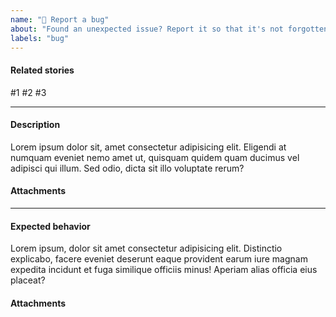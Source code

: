 ```yaml
---
name: "🐛 Report a bug"
about: "Found an unexpected issue? Report it so that it's not forgotten!"
labels: "bug"
---
```


<!-- 🎗 Please check if a similar issue has already been created. -->

#### Related stories

<!-- Tag the stories this bug is related to. -->

#1 #2 #3

---

#### Description

<!-- What happened that was unexpected? -->

Lorem ipsum dolor sit, amet consectetur adipisicing elit. Eligendi at numquam eveniet nemo amet ut, quisquam quidem quam ducimus vel adipisci qui illum. Sed odio, dicta sit illo voluptate rerum?

#### Attachments

<!-- Relevant screenshots, GIFs, error logs, status codes, etc. -->

---

#### Expected behavior

<!-- Why does this fail the project requirements? -->

Lorem ipsum, dolor sit amet consectetur adipisicing elit. Distinctio explicabo, facere eveniet deserunt eaque provident earum iure magnam expedita incidunt et fuga similique officiis minus! Aperiam alias officia eius placeat?

#### Attachments

<!-- Relevant screenshots, GIFs, error logs, status codes, etc. -->
